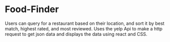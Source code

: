 # Food-Finder
Users can query for a restaurant based on their location, and sort it by best match, highest rated, and most reviewed.   Uses the yelp Api to make a http request to get json data and displays the data using react and CSS. 
